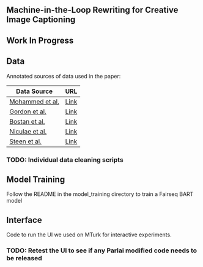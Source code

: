 ## Machine-in-the-Loop Rewriting for Creative Image Captioning
## Work In Progress

## Data

Annotated sources of data used in the paper:

| Data Source | URL |
| ----------- | --- |
| [Mohammed et al.](https://aclanthology.org/S16-2003/) | [Link](http://saifmohammad.com/WebPages/metaphor.html) |
| [Gordon et al.](https://aclanthology.org/W15-1407/) | [Link](https://www.isi.edu/people/mics/corpus_rich_metaphor_annotation) |
| [Bostan et al.](https://aclanthology.org/2020.lrec-1.194/) | [Link](https://www.ims.uni-stuttgart.de/forschung/ressourcen/korpora/goodnewseveryone/) |
| [Niculae et al.](https://aclanthology.org/D14-1215/) | [Link](http://vene.ro/figurative-comparisons/) |
| [Steen et al.](https://benjamins.com/catalog/celcr.14) | [Link](http://www.vismet.org/metcor/search/showPage.php?page=start) |

### TODO: Individual data cleaning scripts

## Model Training

Follow the README in the model\_training directory to train a Fairseq BART model

## Interface

Code to run the UI we used on MTurk for interactive experiments.

### TODO: Retest the UI to see if any Parlai modified code needs to be released
